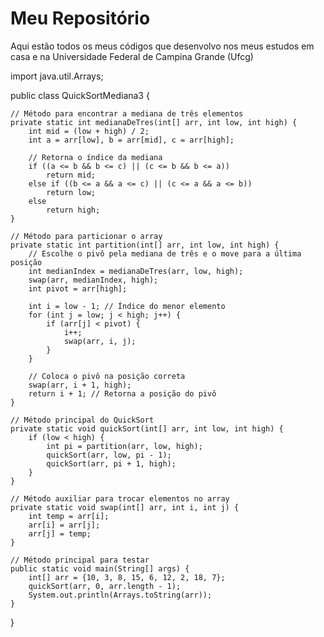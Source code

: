 # Meu Repositório
Aqui estão todos os meus códigos que desenvolvo nos meus estudos em casa e na Universidade Federal de Campina Grande (Ufcg)




import java.util.Arrays;

public class QuickSortMediana3 {
    
    // Método para encontrar a mediana de três elementos
    private static int medianaDeTres(int[] arr, int low, int high) {
        int mid = (low + high) / 2;
        int a = arr[low], b = arr[mid], c = arr[high];

        // Retorna o índice da mediana
        if ((a <= b && b <= c) || (c <= b && b <= a))
            return mid;
        else if ((b <= a && a <= c) || (c <= a && a <= b))
            return low;
        else
            return high;
    }

    // Método para particionar o array
    private static int partition(int[] arr, int low, int high) {
        // Escolhe o pivô pela mediana de três e o move para a última posição
        int medianIndex = medianaDeTres(arr, low, high);
        swap(arr, medianIndex, high);
        int pivot = arr[high];

        int i = low - 1; // Índice do menor elemento
        for (int j = low; j < high; j++) {
            if (arr[j] < pivot) {
                i++;
                swap(arr, i, j);
            }
        }

        // Coloca o pivô na posição correta
        swap(arr, i + 1, high);
        return i + 1; // Retorna a posição do pivô
    }

    // Método principal do QuickSort
    private static void quickSort(int[] arr, int low, int high) {
        if (low < high) {
            int pi = partition(arr, low, high);
            quickSort(arr, low, pi - 1);
            quickSort(arr, pi + 1, high);
        }
    }

    // Método auxiliar para trocar elementos no array
    private static void swap(int[] arr, int i, int j) {
        int temp = arr[i];
        arr[i] = arr[j];
        arr[j] = temp;
    }

    // Método principal para testar
    public static void main(String[] args) {
        int[] arr = {10, 3, 8, 15, 6, 12, 2, 18, 7};
        quickSort(arr, 0, arr.length - 1);
        System.out.println(Arrays.toString(arr));
    }
}